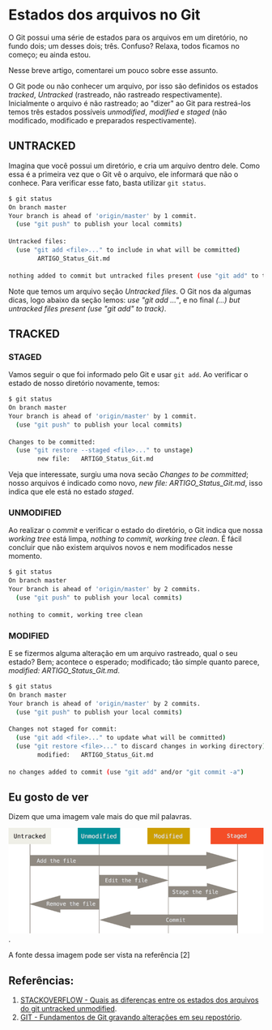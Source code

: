 # Estados dos arquivos no Git

O Git possui uma série de estados para os arquivos em um diretório, no fundo dois; um desses dois; três.
Confuso? Relaxa, todos ficamos no começo; eu ainda estou. 

Nesse breve artigo, comentarei um pouco sobre esse assunto.

O Git pode ou não conhecer um arquivo, por isso são definidos os estados *tracked*, *Untracked* (rastreado, não rastreado respectivamente).
Inicialmente o arquivo é não rastreado; ao "dizer" ao Git para restreá-los temos três estados possíveis *unmodified*, *modified* e *staged* (não modificado, modificado e preparados respectivamente).

## UNTRACKED
Imagina que você possui um diretório, e cria um arquivo dentro dele. Como essa é a primeira vez que o Git vê o arquivo, ele informará que não o conhece.
Para verificar esse fato, basta utilizar `git status`.

```bash
$ git status
On branch master
Your branch is ahead of 'origin/master' by 1 commit.
  (use "git push" to publish your local commits)

Untracked files:
  (use "git add <file>..." to include in what will be committed)
        ARTIGO_Status_Git.md

nothing added to commit but untracked files present (use "git add" to track)
```
Note que temos um arquivo seção *Untracked files*. O Git nos da algumas dicas, logo abaixo da seção lemos: *use "git add <file>..."*, e no final *(...) but untracked files present (use "git add" to track)*.

## TRACKED

### STAGED
Vamos seguir o que foi informado pelo Git e usar `git add`. Ao verificar o estado de nosso diretório novamente, temos:
```bash
$ git status
On branch master
Your branch is ahead of 'origin/master' by 1 commit.
  (use "git push" to publish your local commits)

Changes to be committed:
  (use "git restore --staged <file>..." to unstage)
        new file:   ARTIGO_Status_Git.md
```

Veja que interessate, surgiu uma nova secão *Changes to be committed*; nosso arquivos é indicado como novo, *new file:   ARTIGO_Status_Git.md*, isso indica que ele está no estado *staged*.

### UNMODIFIED
Ao realizar o *commit* e verificar o estado do diretório, o Git indica que nossa *working tree* está limpa, *nothing to commit, working tree clean*.
É fácil concluir que não existem arquivos novos e nem modificados nesse momento.
```bash
$ git status
On branch master
Your branch is ahead of 'origin/master' by 2 commits.
  (use "git push" to publish your local commits)

nothing to commit, working tree clean
```

### MODIFIED
E se fizermos alguma alteração em um arquivo rastreado, qual o seu estado? Bem; acontece o esperado; modificado; tão simple
quanto parece, *modified:   ARTIGO_Status_Git.md*. 
```bash
$ git status
On branch master
Your branch is ahead of 'origin/master' by 2 commits.
  (use "git push" to publish your local commits)

Changes not staged for commit:
  (use "git add <file>..." to update what will be committed)
  (use "git restore <file>..." to discard changes in working directory)
        modified:   ARTIGO_Status_Git.md

no changes added to commit (use "git add" and/or "git commit -a")
```

## Eu gosto de ver
Dizem que uma imagem vale mais do que mil palavras.

![Ciclo de vida dos estados dos arquivos](img/lifecycle.png?raw=true).

A fonte dessa imagem pode ser vista na referência [2]


## Referências:
1. [STACKOVERFLOW - Quais as diferenças entre os estados dos arquivos do git untracked unmodified](https://pt.stackoverflow.com/questions/326086/quais-as-diferenças-entre-os-estados-dos-arquivos-do-git-untracked-unmodified).
2. [GIT - Fundamentos de Git gravando alterações em seu repostório](https://git-scm.com/book/pt-br/v2/Fundamentos-de-Git-Gravando-Altera%C3%A7%C3%B5es-em-Seu-Reposit%C3%B3rio).
